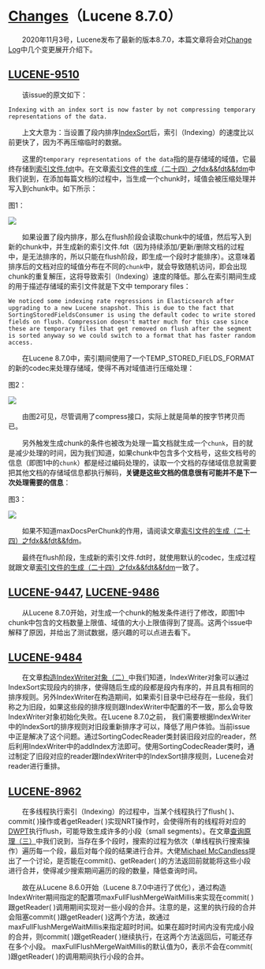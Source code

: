 # [Changes](https://www.amazingkoala.com.cn/Lucene/2019/1205/115.html)（Lucene 8.7.0）

&emsp;&emsp;2020年11月3号，Lucene发布了最新的版本8.7.0，本篇文章将会对[Change Log](https://lucene.apache.org/core/8_7_0/changes/Changes.html#v8.7.0.optimizations)中几个变更展开介绍下。

## [LUCENE-9510](https://issues.apache.org/jira/browse/LUCENE-9510)

&emsp;&emsp;该issue的原文如下：

```text
Indexing with an index sort is now faster by not compressing temporary representations of the data. 
```

&emsp;&emsp;上文大意为：当设置了段内排序[IndexSort](https://www.amazingkoala.com.cn/Lucene/Index/2019/1111/106.html)后，索引（Indexing）的速度比以前更快了，因为不再压缩临时的数据。

&emsp;&emsp;这里的`temporary representations of the data`指的是存储域的域值，它最终存储到[索引文件.fdt](https://www.amazingkoala.com.cn/Lucene/suoyinwenjian/2020/1013/169.html)中。在文章[索引文件的生成（二十四）之fdx&&fdt&&fdm](https://www.amazingkoala.com.cn/Lucene/Index/2020/1016/171.html)中我们说到，在添加每篇文档的过程中，当生成一个chunk时，域值会被压缩处理并写入到chunk中。如下所示：

图1：

<img src="http://www.amazingkoala.com.cn/uploads/lucene/Changes/8-7-0/1.png">

&emsp;&emsp;如果设置了段内排序，那么在flush阶段会读取chunk中的域值，然后写入到新的chunk中，并生成新的索引文件.fdt（因为持续添加/更新/删除文档的过程中，是无法排序的，所以只能在flush阶段，即生成一个段时才能排序）。这意味着排序后的文档对应的域值分布在不同的`chunk`中，就会导致随机访问，即会出现chunk的重复解压，这将导致索引（Indexing）速度的降低。那么在索引期间生成的用于描述存储域的索引文件就是下文中 temporary files：

```text
We noticed some indexing rate regressions in Elasticsearch after upgrading to a new Lucene snapshot. This is due to the fact that SortingStoredFieldsConsumer is using the default codec to write stored fields on flush. Compression doesn't matter much for this case since these are temporary files that get removed on flush after the segment is sorted anyway so we could switch to a format that has faster random access.
```


&emsp;&emsp;在Lucene 8.7.0中，索引期间使用了一个TEMP_STORED_FIELDS_FORMAT的新的codec来处理存储域，使得不再对域值进行压缩处理：

图2：

<img src="http://www.amazingkoala.com.cn/uploads/lucene/Changes/8-7-0/2.png">

&emsp;&emsp;由图2可见，尽管调用了compress接口，实际上就是简单的按字节拷贝而已。

&emsp;&emsp;另外触发生成chunk的条件也被改为处理一篇文档就生成一个`chunk`，目的就是减少处理的时间，因为我们知道，如果chunk中包含多个文档号，这些文档号的信息（即图1中的`chunk`）都是经过编码处理的，读取一个文档的存储域信息就需要把其他文档的存储域信息都执行解码，**关键是这些文档的信息很有可能并不是下一次处理需要的信息**：

图3：

<img src="http://www.amazingkoala.com.cn/uploads/lucene/Changes/8-7-0/3.png">

&emsp;&emsp;如果不知道maxDocsPerChunk的作用，请阅读文章[索引文件的生成（二十四）之fdx&&fdt&&fdm](https://www.amazingkoala.com.cn/Lucene/Index/2020/1016/171.html)。

&emsp;&emsp;最终在flush阶段，生成新的索引文件.fdt时，就使用默认的codec，生成过程就跟文章[索引文件的生成（二十四）之fdx&&fdt&&fdm](https://www.amazingkoala.com.cn/Lucene/Index/2020/1016/171.html)一致了。

## [LUCENE-9447](http://issues.apache.org/jira/browse/LUCENE-9447), [LUCENE-9486](http://issues.apache.org/jira/browse/LUCENE-9486)

&emsp;&emsp;从Lucene 8.7.0开始，对生成一个chunk的触发条件进行了修改，即图1中chunk中包含的文档数量上限值、域值的大小上限值得到了提高。这两个issue中解释了原因，并给出了测试数据，感兴趣的可以点进去看下。

## [LUCENE-9484](http://issues.apache.org/jira/browse/LUCENE-9484)

&emsp;&emsp;在文章[构造IndexWriter对象（二）](https://www.amazingkoala.com.cn/Lucene/Index/2019/1114/107.html)中我们知道，IndexWriter对象可以通过IndexSort实现段内的排序，使得随后生成的段都是段内有序的，并且具有相同的排序规则。另外IndexWriter在构造期间，如果索引目录中已经存在一些段，我们称之为旧段，如果这些段的排序规则跟IndexWriter中配置的不一致，那么会导致IndexWriter对象初始化失败。在Lucene 8.7.0之前， 我们需要根据IndexWriter中的IndexSort的排序规则对旧段重新排序才可以，降低了用户体验。当前issue中正是解决了这个问题。通过SortingCodecReader类封装旧段对应的reader，然后利用IndexWriter中的addIndex方法即可。使用SortingCodecReader类时，通过制定了旧段对应的reader跟IndexWriter中的IndexSort排序规则，Lucene会对reader进行重排。

## [LUCENE-8962](http://issues.apache.org/jira/browse/LUCENE-8962)

&emsp;&emsp;在多线程执行索引（Indexing）的过程中，当某个线程执行了flush( \)、commit( \)操作或者getReader( \)实现NRT操作时，会使得所有的线程将对应的[DWPT](https://www.amazingkoala.com.cn/Lucene/Index/2019/0628/69.html)执行flush，可能导致生成许多的小段（small segments）。在文章[查询原理（三）](https://www.amazingkoala.com.cn/Lucene/Search/)中我们说到，当存在多个段时，搜索的过程为依次（单线程执行搜索操作）遍历每一个段，最后对每个段的结果进行合并。大佬[Michael McCandless](https://www.linkedin.com/in/mikemccand/)提出了一个讨论，是否能在commit(\)、getReader( \)的方法返回前就能将这些小段进行合并，使得减少搜索期间遍历的段的数量，降低查询时间。

&emsp;&emsp;故在从Lucene 8.6.0开始（Lucene 8.7.0中进行了优化），通过构造IndexWriter期间指定的配置项maxFullFlushMergeWaitMillis来实现在commit( \)跟getReader( \)调用期间实现对一些小段的合并。注意的是，这里的执行段的合并会阻塞commit( \)跟getReader( \)这两个方法，故通过maxFullFlushMergeWaitMillis来指定超时时间。如果在超时时间内没有完成小段的合并，则commit( \)跟getReader( \)继续执行，在这两个方法返回后，可能还存在多个小段。 maxFullFlushMergeWaitMillis的默认值为0，表示不会在commit( \)跟getReader( \)的调用期间执行小段的合并。